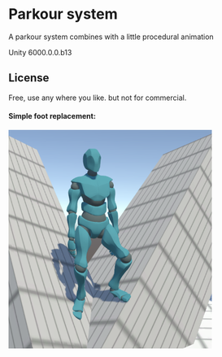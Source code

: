 # Parkour system

A parkour system combines with a little procedural animation

Unity 6000.0.0.b13

## License

Free, use any where you like. but not for commercial.

#### Simple foot replacement:

<img src="/ShowCase/FootReplacement.png" alt="drawing" width="400"/>
